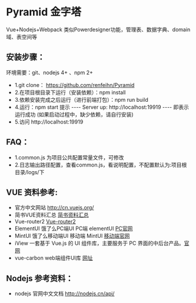 Pyramid 金字塔
===
Vue+Nodejs+Webpack  类似Powerdesigner功能，管理表、数据字典、domain 域、表空间等


## 安装步骤：

环境需要：git、nodejs 4+ 、npm 2+
+ 1.git clone： https://github.com/renfeihn/Pyramid
+ 2.在项目根目录下运行（安装依赖）：npm install
+ 3.依赖安装完成之后运行（进行前端打包）：npm run build
+ 4.运行：npm start  提示 ---- Server up: http://localhost:19919 ---- 即表示运行成功
(如果启动过程中，缺少依赖，请自行安装)
+ 5.访问 http://localhost:19919

## FAQ：
+ 1.common.js 为项目公共配置常量文件，可修改
+ 2.日志输出路径配置，查看common.js，看说明配置，不配置默认为:项目根目录/logs/下

## VUE 资料参考:
+ 官方中文网站
http://cn.vuejs.org/
+ 简书VUE资料汇总
[简书资料汇总](http://www.jianshu.com/p/afd8e1db7d9b)
+ Vue-router2
[Vue-router2](http://router.vuejs.org/zh-cn/index.html)
+ ElementUI 饿了么PC端UI
PC端 elementUI  [PC官网](http://element.eleme.io)
+ MintUI 饿了么移动端UI
移动端 MintUI [移动端官网](http://mint-ui.github.io)
+ iView 
一套基于 Vue.js 的 UI 组件库，主要服务于 PC 界面的中后台产品。[官网](https://www.iviewui.com/components/layout)
+ vue-carbon
web端组件UI库  [网址](https://myronliu347.github.io/vue-carbon)

## Nodejs 参考资料：
+ nodejs 官网中文文档 http://nodejs.cn/api/